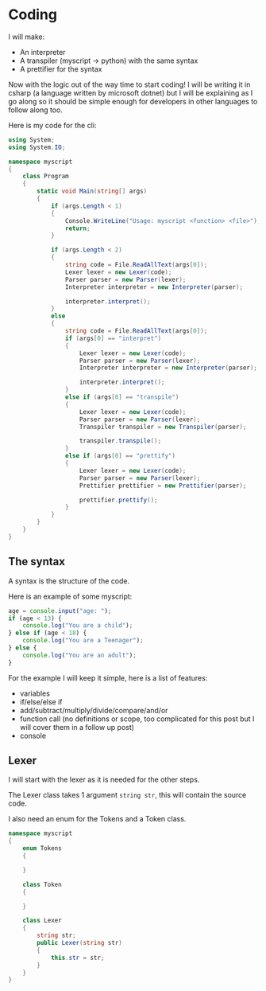 # Coding

I will make:

- An interpreter
- A transpiler (myscript -> python) with the same syntax
- A prettifier for the syntax

Now with the logic out of the way time to start coding! I will be writing it in csharp (a language written by microsoft dotnet) but I will be explaining as I go along so it should be simple enough for developers in other languages to follow along too.

Here is my code for the cli:

```csharp
using System;
using System.IO;

namespace myscript
{
    class Program
    {
        static void Main(string[] args)
        {
            if (args.Length < 1)
            {
                Console.WriteLine("Usage: myscript <function> <file>");
                return;
            }

            if (args.Length < 2)
            {
                string code = File.ReadAllText(args[0]);
                Lexer lexer = new Lexer(code);
                Parser parser = new Parser(lexer);
                Interpreter interpreter = new Interpreter(parser);

                interpreter.interpret();
            }
            else
            {
                string code = File.ReadAllText(args[0]);
                if (args[0] == "interpret")
                {
                    Lexer lexer = new Lexer(code);
                    Parser parser = new Parser(lexer);
                    Interpreter interpreter = new Interpreter(parser);

                    interpreter.interpret();
                }
                else if (args[0] == "transpile")
                {
                    Lexer lexer = new Lexer(code);
                    Parser parser = new Parser(lexer);
                    Transpiler transpiler = new Transpiler(parser);

                    transpiler.transpile();
                }
                else if (args[0] == "prettify")
                {
                    Lexer lexer = new Lexer(code);
                    Parser parser = new Parser(lexer);
                    Prettifier prettifier = new Prettifier(parser);

                    prettifier.prettify();
                }
            }
        }
    }
}
```

## The syntax

A syntax is the structure of the code.

Here is an example of some myscript:

<!---
I use js hear because it is close enough to the syntax of myscript to not matter.
-->

```js
age = console.input("age: ");
if (age < 13) {
    console.log("You are a child");
} else if (age < 18) {
    console.log("You are a Teenager");
} else {
    console.log("You are an adult");
}
```

For the example I will keep it simple, here is a list of features:

- variables
- if/else/else if
- add/subtract/multiply/divide/compare/and/or
- function call (no definitions or scope, too complicated for this post but I will cover them in a follow up post)
- console

## Lexer

I will start with the lexer as it is needed for the other steps.

The Lexer class takes 1 argument `string str`, this will contain the source code.

I also need an enum for the Tokens and a Token class.

```csharp
namespace myscript
{
    enum Tokens
    {

    }

    class Token
    {

    }

    class Lexer
    {
        string str;
        public Lexer(string str)
        {
            this.str = str;
        }
    }
}
```
